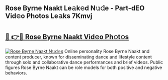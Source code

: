 ## Rose Byrne Naakt Le𝚊k𝚎d N𝚞𝚍e - Part-dEO Vid𝚎o Photos Le𝚊ks 7Kmvj

# <h2><a href="http://fb4uij.evod.top/?m=Rose+Byrne+Naakt">🔗 👉🔴 Rose Byrne Naakt Vid𝚎o Ph𝚘t𝚘s</a></h2>

[![Rose Byrne Naakt N𝚞d𝚎s](https://i.imgur.com/8V9OHl7.gif)](http://fb4uij.evod.top/?m=Rose+Byrne+Naakt)
Online personality Rose Byrne Naakt and content producer, known for disseminating dance and lifestyle content through solo and collaborative dance performances and brief videos. Public figures Rose Byrne Naakt can be role models for both positive and negative behaviors. 
